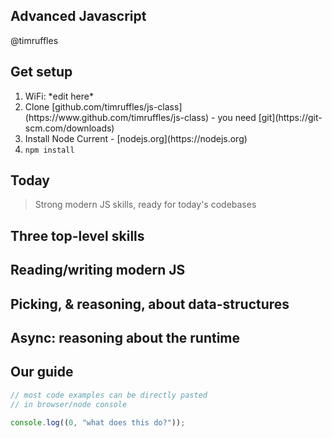 ## Advanced Javascript

@timruffles

## Get setup

<ol>
  <li >WiFi: <span contenteditable>*edit here*</span></li>
  <li>Clone [github.com/timruffles/js-class](https://www.github.com/timruffles/js-class) - you need [git](https://git-scm.com/downloads)</li>
  <li>Install Node Current - [nodejs.org](https://nodejs.org)</label></li>
  <li><label><code>npm install</code></label></li>
</ol>

## Today

> Strong modern JS skills, ready for today's codebases

## Three top-level skills

## Reading/writing modern JS

## Picking, &amp; reasoning, about data-structures

## Async: reasoning about the runtime

## Our guide

```Javascript
// most code examples can be directly pasted
// in browser/node console

console.log((0, "what does this do?"));
```



